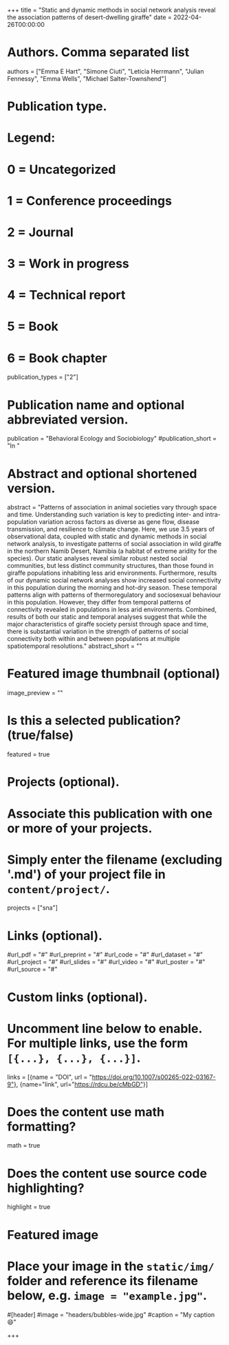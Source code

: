 +++
title = "Static and dynamic methods in social network analysis reveal the association patterns of desert-dwelling giraffe"
date = 2022-04-26T00:00:00

# Authors. Comma separated list
authors = ["Emma E Hart", "Simone Ciuti", "Leticia Herrmann", "Julian Fennessy", "Emma Wells", "Michael Salter-Townshend"]

# Publication type.
# Legend:
# 0 = Uncategorized
# 1 = Conference proceedings
# 2 = Journal
# 3 = Work in progress
# 4 = Technical report
# 5 = Book
# 6 = Book chapter
publication_types = ["2"]

# Publication name and optional abbreviated version.
publication = "Behavioral Ecology and Sociobiology"
#publication_short = "In "

# Abstract and optional shortened version.
abstract = "Patterns of association in animal societies vary through space and time. Understanding such variation is key to predicting inter- and intra-population variation across factors as diverse as gene flow, disease transmission, and resilience to climate change. Here, we use 3.5 years of observational data, coupled with static and dynamic methods in social network analysis, to investigate patterns of social association in wild giraffe in the northern Namib Desert, Namibia (a habitat of extreme aridity for the species). Our static analyses reveal similar robust nested social communities, but less distinct community structures, than those found in giraffe populations inhabiting less arid environments. Furthermore, results of our dynamic social network analyses show increased social connectivity in this population during the morning and hot-dry season. These temporal patterns align with patterns of thermoregulatory and sociosexual behaviour in this population. However, they differ from temporal patterns of connectivity revealed in populations in less arid environments. Combined, results of both our static and temporal analyses suggest that while the major characteristics of giraffe society persist through space and time, there is substantial variation in the strength of patterns of social connectivity both within and between populations at multiple spatiotemporal resolutions."
abstract_short = ""

# Featured image thumbnail (optional)
image_preview = ""

# Is this a selected publication? (true/false)
featured = true

# Projects (optional).
#   Associate this publication with one or more of your projects.
#   Simply enter the filename (excluding '.md') of your project file in `content/project/`.
projects = ["sna"]

# Links (optional).
#url_pdf = "#"
#url_preprint = "#"
#url_code = "#"
#url_dataset = "#"
#url_project = "#"
#url_slides = "#"
#url_video = "#"
#url_poster = "#"
#url_source = "#"

# Custom links (optional).
#   Uncomment line below to enable. For multiple links, use the form `[{...}, {...}, {...}]`.
links = [{name = "DOI", url = "https://doi.org/10.1007/s00265-022-03167-9"},
         {name="link", url="https://rdcu.be/cMbGD"}]


# Does the content use math formatting?
math = true

# Does the content use source code highlighting?
highlight = true

# Featured image
# Place your image in the `static/img/` folder and reference its filename below, e.g. `image = "example.jpg"`.
#[header]
#image = "headers/bubbles-wide.jpg"
#caption = "My caption :smile:"

+++

